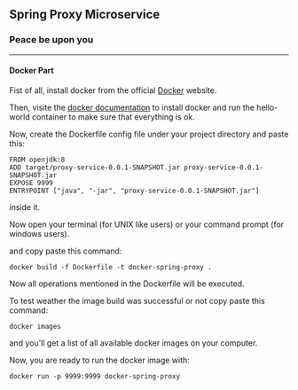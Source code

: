 ## Spring Proxy Microservice


### Peace be upon you

---
#### Docker Part
Fist of all, install docker from the official [Docker](https://www.docker.com/) website.

Then, visite the [docker documentation](https://docs.docker.com/) to install docker and run the hello-world container to make sure that everything is ok.

Now, create the Dockerfile config file under your project directory and paste this:

```
FROM openjdk:8
ADD target/proxy-service-0.0.1-SNAPSHOT.jar proxy-service-0.0.1-SNAPSHOT.jar
EXPOSE 9999
ENTRYPOINT ["java", "-jar", "proxy-service-0.0.1-SNAPSHOT.jar"]
```
inside it.

Now open your terminal (for UNIX like users) or your command prompt (for windows users).

and copy paste this command:

```
docker build -f Dockerfile -t docker-spring-proxy .
```

Now all operations mentioned in the Dockerfile will be executed.

To test weather the image build was successful or not copy paste this command:

```
docker images
```
and you'll get a list of all available docker images on your computer.

Now, you are ready to run the docker image with:
```
docker run -p 9999:9999 docker-spring-proxy
```
